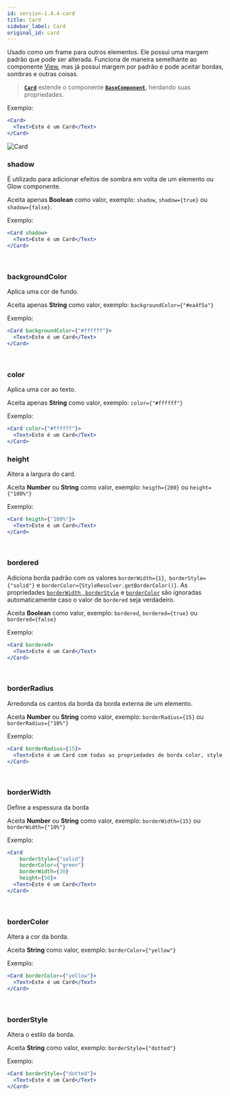 ```yaml
---
id: version-1.4.4-card
title: Card
sidebar_label: Card
original_id: card
---
```


Usado como um frame para outros elementos. Ele possui uma margem padrão que pode ser alterada.
Funciona de maneira semelhante ao componente [View](view.md), mas já possui margem por padrão e pode aceitar bordas, sombras e outras coisas.


>  [**`Card`**]() estende o componente [**`BaseComponent`**](components_base.md), herdando suas propriedades.

Exemplo:

```jsx harmony
<Card>
  <Text>Este é um Card</Text>
</Card>

``` 

![Card](assets/old_versions/card1.png)

### shadow 

É utilizado para adicionar efeitos de sombra em volta de um elemento ou Glow componente. 

Aceita apenas **Boolean** como valor, exemplo: ```shadow```, ```shadow={true}``` ou ```shadow={false}```.

Exemplo:

```jsx harmony
<Card shadow>
  <Text>Este é um Card</Text>
</Card>
```
<br>

### backgroundColor

Aplica uma cor de fundo.

Aceita apenas **String** como valor, exemplo: ```backgroundColor={"#ea4f5a"}```

Exemplo:

```jsx harmony
<Card backgroundColor={"#ffffff"}>
  <Text>Este é um Card</Text>
</Card>
```
<br>

### color

Aplica uma cor ao texto.

Aceita apenas **String** como valor, exemplo: ```color={"#ffffff"}```

Exemplo:

```jsx harmony
<Card color={"#ffffff"}>
  <Text>Este é um Card</Text>
</Card>
```

### height 

Altera a largura do card.  

Aceita **Number** ou **String** como valor, exemplo: ```heigth={200}``` ou ```height={"100%"}```

Exemplo:
```jsx harmony
<Card heigth={"100%"}>
  <Text>Este é um Card</Text>
</Card>
```

<br>

### bordered

Adiciona borda padrão com os valores ```borderWidth={1}```,``` borderStyle={"solid"}``` e ```borderColor={StyleResolver.getBorderColor()}```.
As propriedades [```borderWidth```](#borderwidth),[``` borderStyle```](#borderstyle) e [```borderColor```](#bordercolor) são ignoradas automaticamente caso o valor de ```bordered``` seja verdadeiro.

Aceita **Boolean** como valor, exemplo: ```bordered```, ```bordered={true}``` ou ```bordered={false}```

Exemplo:

```jsx harmony
<Card bordered>
  <Text>Este é um Card</Text>
</Card> 
```

<br>

### borderRadius 

Arredonda os cantos da borda da borda externa de um elemento.

Aceita **Number** ou **String** como valor, exemplo: ```borderRadius={15}``` ou ```borderRadius={"10%"}```

Exemplo:

```jsx harmony
<Card borderRadius={15}>
  <Text>Este é um Card com todas as propriedades de borda color, style e width alteradas.</Text>
</Card> 
```

<br>

### borderWidth  

Define a espessura da borda

Aceita **Number** ou **String** como valor, exemplo: ```borderWidth={15}``` ou ```borderWidth={"10%"} ```

Exemplo:

```jsx harmony
<Card 
    borderStyle={"solid"}
    borderColor={"green"}
    borderWidth={30}
    height={50}>
  <Text>Este é um Card</Text>
</Card> 
```

<br>

### borderColor

Altera a cor da borda.

Aceita **String** como valor, exemplo: ```borderColor={"yellow"}```

Exemplo:

```jsx harmony
<Card borderColor={"yellow"}>
  <Text>Este é um Card</Text>
</Card> 
```

<br>

### borderStyle 

Altera o estilo da borda.

Aceita **String** como valor, exemplo: ```borderStyle={"dotted"}```

Exemplo:

```jsx harmony
<Card borderStyle={"dotted"}>
  <Text>Este é um Card</Text>
</Card> 
```
